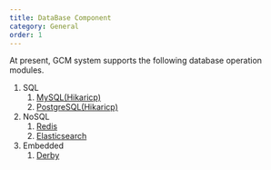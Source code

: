 ```yaml
---
title: DataBase Component
category: General
order: 1
---
```


At present, GCM system supports the following database operation modules.

1. SQL
    1. [MySQL(Hikaricp)](/databases/sql/mysql/)
    2. [PostgreSQL(Hikaricp)](/databases/sql/postgresql/) 
2. NoSQL
   1. [Redis](/databases/nosql/redis/)
   2. [Elasticsearch](/databases/nosql/elasticsearch/)
3. Embedded
   1. [Derby](/databases/embedded/derby/)
   